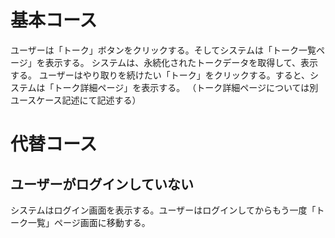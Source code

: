 # 基本コース

ユーザーは「トーク」ボタンをクリックする。そしてシステムは「トーク一覧ページ」を表示する。
システムは、永続化されたトークデータを取得して、表示する。
ユーザーはやり取りを続けたい「トーク」をクリックする。すると、システムは「トーク詳細ページ」を表示する。
（トーク詳細ページについては別ユースケース記述にて記述する）

# 代替コース

## ユーザーがログインしていない

システムはログイン画面を表示する。ユーザーはログインしてからもう一度「トーク一覧」ページ画面に移動する。
